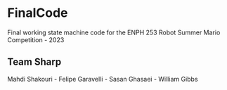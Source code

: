 # FinalCode
Final working state machine code for the ENPH 253 Robot Summer Mario Competition - 2023
## Team Sharp
Mahdi Shakouri - Felipe Garavelli - Sasan Ghasaei - William Gibbs



